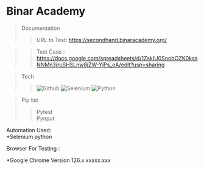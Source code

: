 # Binar Academy

> Documentation
>>URL to Test: https://secondhand.binaracademy.org/

>>Test Case : https://docs.google.com/spreadsheets/d/1ZskIU0SnobOZK0ksaNNMn3jruSHSLnw8jZW-YjPs_oA/edit?usp=sharing <br>

> Tech
>> ![Github](https://img.shields.io/badge/GitHub-100000?style=for-the-badge&logo=github&logoColor=white)
>> ![Selenium](https://img.shields.io/badge/Selenium-43B02A?style=for-the-badge&logo=Selenium&logoColor=white)
>> ![Python](https://img.shields.io/badge/Python-3776AB?style=for-the-badge&logo=python&logoColor=white)

> Pip list
>> Pytest <br>
>> Pynput

Automation Used:<br>
*Selenium python<br>


Browser For Testing : <br>

\*Google Chrome Version 126.x.xxxxx.xxx <br>

